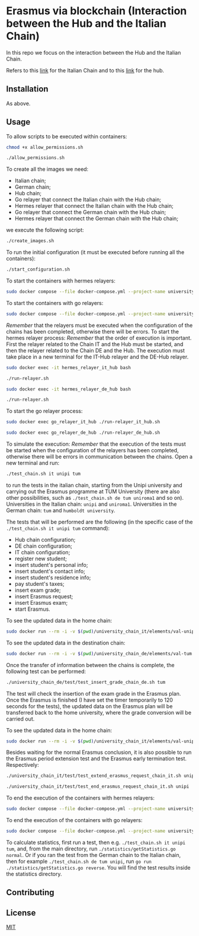 # Erasmus via blockchain (Interaction between the Hub and the Italian Chain)

In this repo we focus on the interaction between the Hub and the Italian Chain.

Refers to this [link](https://github.com/mauroorru3/erasmus_via_blockchain) for the Italian Chain and to this [link](https://github.com/mauroorru3/-erasmus_via_blockchain_hub) for the hub.

## Installation

As above.

## Usage

To allow scripts to be executed within containers:

```bash
chmod +x allow_permissions.sh
```
```bash
./allow_permissions.sh
```

To create all the images we need:

- Italian chain;
- German chain;
- Hub chain;
- Go relayer that connect the Italian chain with the Hub chain;
- Hermes relayer that connect the Italian chain with the Hub chain;
- Go relayer that connect the German chain with the Hub chain;
- Hermes relayer that connect the German chain with the Hub chain;

we execute the following script:
```bash
./create_images.sh
```

To run the initial configuration (it must be executed before running all the containers):

```bash
./start_configuration.sh
```

To start the containers with hermes relayers:

```bash
sudo docker compose --file docker-compose.yml --project-name university_chain-prod --profile hermes up
```

To start the containers with go relayers:

```bash
sudo docker compose --file docker-compose.yml --project-name university_chain-prod --profile go up
```

_Remember_ that the relayers must be executed when the configuration of the chains has been completed, otherwise there will be errors.
To start the hermes relayer process:
_Remember_ that the order of execution is important. 
First the relayer related to the Chain IT and the Hub must be started, and then the relayer related to the Chain DE and the Hub.
The execution must take place in a new terminal for the IT-Hub relayer and the DE-Hub relayer.

```bash
sudo docker exec -it hermes_relayer_it_hub bash
```
```bash
./run-relayer.sh
```

```bash
sudo docker exec -it hermes_relayer_de_hub bash
```
```bash
./run-relayer.sh
```


To start the go relayer process:

```bash
sudo docker exec go_relayer_it_hub ./run-relayer_it_hub.sh
```
```bash
sudo docker exec go_relayer_de_hub ./run-relayer_de_hub.sh
```


To simulate the execution:
_Remember_ that the execution of the tests must be started when the configuration of the relayers has been completed, otherwise there will be errors in communication between the chains.
Open a new terminal and run: 

```bash
./test_chain.sh it unipi tum
```

to run the tests in the italian chain, starting from the Unipi university and carrying out the Erasmus programme at TUM University
(there are also other possibilities, such as `./test_chain.sh de tum uniroma1` and so on).
Universities in the Italian chain: `unipi` and `uniroma1`.
Universities in the German chain: `tum` and `humboldt university`.

The tests that will be performed are the following (in the specific case of the `./test_chain.sh it unipi tum` command):
- Hub chain configuration;
- DE chain configuration;
- IT chain configuration;
- register new student;
- insert student's personal info;
- insert student's contact info;
- insert student's residence info;
- pay student's taxes;
- insert exam grade;
- insert Erasmus request;
- insert Erasmus exam;
- start Erasmus.

To see the updated data in the home chain:

```bash
sudo docker run --rm -i -v $(pwd)/university_chain_it/elements/val-unipi:/root/.university_chain_it --network university_chain-prod_net-public university_chain_itd_i query universitychainit show-stored-student unipi_1  --chain-id university_chain_it --node "tcp://val-unipi:26657"
```

To see the updated data in the destination chain:

```bash
sudo docker run --rm -i -v $(pwd)/university_chain_de/elements/val-tum:/root/.university_chain_de --network university_chain-prod_net-public university_chain_ded_i query universitychainde show-stored-student tum_1  --chain-id university_chain_de --node "tcp://val-tum:26657"
```


Once the transfer of information between the chains is complete, the following test can be performed:

```bash
./university_chain_de/test/test_insert_grade_chain_de.sh tum
```

The test will check the insertion of the exam grade in the Erasmus plan.
Once the Erasmus is finished (I have set the timer temporarily to 120 seconds for the tests), the updated data on the Erasmus plan will be transferred back to the home university, where the grade conversion will be carried out.

To see the updated data in the home chain:

```bash
sudo docker run --rm -i -v $(pwd)/university_chain_it/elements/val-unipi:/root/.university_chain_it --network university_chain-prod_net-public university_chain_itd_i query universitychainit show-stored-student unipi_1  --chain-id university_chain_it --node "tcp://val-unipi:26657"
```

Besides waiting for the normal Erasmus conclusion, it is also possible to run the Erasmus period extension test and the Erasmus early termination test. Respectively:

```bash
./university_chain_it/test/test_extend_erasmus_request_chain_it.sh unipi
```
```bash
./university_chain_it/test/test_end_erasmus_request_chain_it.sh unipi
```


To end the execution of the containers with hermes relayers:

```bash
sudo docker compose --file docker-compose.yml --project-name university_chain-prod --profile hermes down
```

To end the execution of the containers with go relayers:

```bash
sudo docker compose --file docker-compose.yml --project-name university_chain-prod --profile go down
```

To calculate statistics, first run a test, then e.g. `./test_chain.sh it unipi tum`, and, from the main directory, run `./statistics/getStatistics.go normal`. Or if you ran the test from the German chain to the Italian chain, then for example `./test_chain.sh de tum unipi`, run `go run ./statistics/getStatistics.go reverse`. You will find the test results inside the statistics directory.


## Contributing


## License

[MIT](https://choosealicense.com/licenses/mit/)
